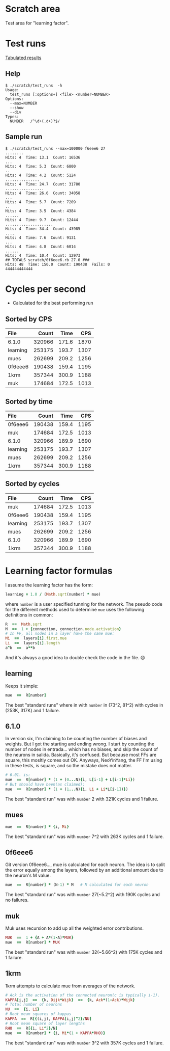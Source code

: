 # Scratch area

Test area for "learning factor".

# Test runs

[Tabulated results](RUNS.md)

## Help

```console
$ ./scratch/test_runs  -h
Usage:
  test_runs [:options+] <file> <number=NUMBER>
Options:
  --max=NUMBER
  --show
  --div
Types:
  NUMBER   /^\d+(.d+)?$/
```

## Sample run

```console
$ ./scratch/test_runs --max=100000 f6eee6 27
........
Hits: 4  Time: 13.1  Count: 16536
...
Hits: 4  Time: 5.3  Count: 6800
..
Hits: 4  Time: 4.2  Count: 5124
...............
Hits: 4  Time: 24.7  Count: 31780
.................
Hits: 4  Time: 26.6  Count: 34058
...
Hits: 4  Time: 5.7  Count: 7209
..
Hits: 4  Time: 3.5  Count: 4384
......
Hits: 4  Time: 9.7  Count: 12444
.....................
Hits: 4  Time: 34.4  Count: 43985
....
Hits: 4  Time: 7.6  Count: 9131
...
Hits: 4  Time: 4.8  Count: 6014
......
Hits: 4  Time: 10.4  Count: 12973
## TOTALS scratch/0f6eee6.rb 27.0 ###
Hits: 48  Time: 150.0  Count: 190438  Fails: 0
444444444444
```

# Cycles per second

* Calculated for the best performing run

## Sorted by CPS

| File    | Count  | Time  | CPS  |
|:--------|-------:|------:|-----:|
| 6.1.0   | 320966 | 171.6 | 1870 |
|learning | 253175 | 193.7 | 1307 |
| mues    | 262699 | 209.2 | 1256 |
| 0f6eee6 | 190438 | 159.4 | 1195 |
| 1krm    | 357344 | 300.9 | 1188 |
| muk     | 174684 | 172.5 | 1013 |

## Sorted by time

| File    | Count  | Time  | CPS  |
|:--------|-------:|------:|-----:|
| 0f6eee6 | 190438 | 159.4 | 1195 |
| muk     | 174684 | 172.5 | 1013 |
| 6.1.0   | 320966 | 189.9 | 1690 |
|learning | 253175 | 193.7 | 1307 |
| mues    | 262699 | 209.2 | 1256 |
| 1krm    | 357344 | 300.9 | 1188 |

## Sorted by cycles

| File    | Count  | Time  | CPS  |
|:--------|-------:|------:|-----:|
| muk     | 174684 | 172.5 | 1013 |
| 0f6eee6 | 190438 | 159.4 | 1195 |
|learning | 253175 | 193.7 | 1307 |
| mues    | 262699 | 209.2 | 1256 |
| 6.1.0   | 320966 | 189.9 | 1690 |
| 1krm    | 357344 | 300.9 | 1188 |


# Learning factor formulas

I assume the learning factor has the form:
```ruby
learning = 1.0 / (Math.sqrt(number) * mue)
```
where `number` is a user specified tunning for the network.
The pseudo code for the different methods used to determine `mue`
uses  the following definitions in common:
```ruby
R  ==  Math.sqrt
M  ==  1 + {connection, connection.node.activation}
# In FF, all nodes in a layer have the same mue:
Mi  ==  layers[i].first.mue
Li  ==  layers[i].length
a^b  ==  a**b
```
And it's always a good idea to double check the code in the file.
:smile:

## learning

Keeps it simple:
```ruby
mue  ==  R[number]
```
The best "standard runs" where in with `number` in (73^2, 81^2)
with cycles in (253K, 317K) and 1 failure.

## 6.1.0

In version six, I'm claiming to be counting the number of biases and weights.
But I got the starting and ending wrong.
I start by counting the number of nodes in entrada...
which has no biases, and skip the count of the neurons in salida.
Basically, it's confused.
But because most FFs are square, this mosltly comes out OK.
Anyways, NeoYinYang, the FF I'm using in these tests, is square,
and so the mistake does not matter.
```ruby
# 6.01. is:
mue  ==  R[number] * (1 + (0...N){i, L[i-1] + L[i-1]*Li})
# But should have been(as claimed):
mue  ==  R[number] * (1 + (1...N){i, Li + Li*L[i-1])})
```
The best "standard run" was with `number` 2
with 321K cycles and 1 failure.

## mues

```ruby
mue  ==  R[number] * {i, Mi}
```
The best "standard run" was with `number` 7^2
with 263K cycles and 1 failure.

## 0f6eee6

Git version 0f6eee6...,
mue is calculated for each neuron.
The idea is to split the error equally among the layers,
followed by an additional amount due to the neuron's M value.
```ruby
mue  ==  R[number] * (N-1) * M   # M calculated for each neuron
```
The best "standard run" was with `number` 27(~5.2^2)
with 190K cycles and no failures.

## muk

Muk uses recursion to add up all the weighted error contributions.
```ruby
MUK  ==  1 + {A + A*(1-A)*MUK}
mue  ==  R[number] * MUK
```
The best "standard run" was with `number` 32(~5.66^2)
with 175K cycles and 1 failure.

## 1krm

1krm attempts to calculate mue from averages of the network.
```ruby
# Ack is the activation of the connected neuron(c is typically i-1).
KAPPA[i,j]  ==  {k, Dijk*Wijk}  ==  {k, Ack*(1-Ack)*Wijk}
# Total number of neurons
NU  ==  {i, Li}
# Root mean squares of kappas
KAPPA  ==  R[{(i,j), KAPPA[i,j]^2}/NU]
# Root mean square of layer lengths
RHO  ==  R[{i, Li^2}/N]
mue  ==  R[number] * {i, Mi*(1 + KAPPA*RHO)}
```
The best "standard run" was with `number` 3^2
with 357K cycles and 1 failure.

